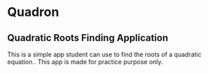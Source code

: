 # Quadron
## Quadratic Roots Finding Application

This is a simple app student can use to find the roots of a quadratic equation..
This app is made for practice purpose only.